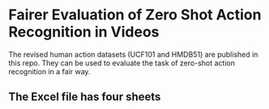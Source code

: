 # Fairer Evaluation of Zero Shot Action Recognition in Videos

The revised human action datasets (UCF101 and HMDB51) are published in this repo. They can be used to evaluate the task of zero-shot action recognition in a fair way.

## The Excel file has four sheets
